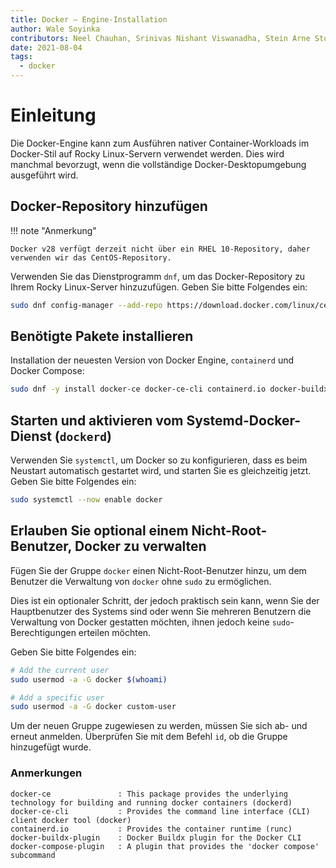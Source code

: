 ```yaml
---
title: Docker — Engine-Installation
author: Wale Soyinka
contributors: Neel Chauhan, Srinivas Nishant Viswanadha, Stein Arne Storslett, Ganna Zhyrnova, Steven Spencer
date: 2021-08-04
tags:
  - docker
---
```


# Einleitung

Die Docker-Engine kann zum Ausführen nativer Container-Workloads im Docker-Stil auf Rocky Linux-Servern verwendet werden. Dies wird manchmal bevorzugt, wenn die vollständige Docker-Desktopumgebung ausgeführt wird.

## Docker-Repository hinzufügen

!!! note "Anmerkung"

    Docker v28 verfügt derzeit nicht über ein RHEL 10-Repository, daher verwenden wir das CentOS-Repository.

Verwenden Sie das Dienstprogramm `dnf`, um das Docker-Repository zu Ihrem Rocky Linux-Server hinzuzufügen. Geben Sie bitte Folgendes ein:

```bash
sudo dnf config-manager --add-repo https://download.docker.com/linux/centos/docker-ce.repo
```

## Benötigte Pakete installieren

Installation der neuesten Version von Docker Engine, `containerd` und Docker Compose:

```bash
sudo dnf -y install docker-ce docker-ce-cli containerd.io docker-buildx-plugin docker-compose-plugin
```

## Starten und aktivieren vom Systemd-Docker-Dienst (`dockerd`)

Verwenden Sie `systemctl`, um Docker so zu konfigurieren, dass es beim Neustart automatisch gestartet wird, und starten Sie es gleichzeitig jetzt. Geben Sie bitte Folgendes ein:

```bash
sudo systemctl --now enable docker
```

## Erlauben Sie optional einem Nicht-Root-Benutzer, Docker zu verwalten

Fügen Sie der Gruppe `docker` einen Nicht-Root-Benutzer hinzu, um dem Benutzer die Verwaltung von `docker` ohne `sudo` zu ermöglichen.

Dies ist ein optionaler Schritt, der jedoch praktisch sein kann, wenn Sie der Hauptbenutzer des Systems sind oder wenn Sie mehreren Benutzern die Verwaltung von Docker gestatten möchten, ihnen jedoch keine `sudo`-Berechtigungen erteilen möchten.

Geben Sie bitte Folgendes ein:

```bash
# Add the current user
sudo usermod -a -G docker $(whoami)

# Add a specific user
sudo usermod -a -G docker custom-user
```

Um der neuen Gruppe zugewiesen zu werden, müssen Sie sich ab- und erneut anmelden. Überprüfen Sie mit dem Befehl `id`, ob die Gruppe hinzugefügt wurde.

### Anmerkungen

```docker
docker-ce               : This package provides the underlying technology for building and running docker containers (dockerd) 
docker-ce-cli           : Provides the command line interface (CLI) client docker tool (docker)
containerd.io           : Provides the container runtime (runc)
docker-buildx-plugin    : Docker Buildx plugin for the Docker CLI
docker-compose-plugin   : A plugin that provides the 'docker compose' subcommand 
```

